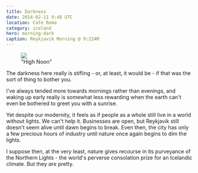 ```yaml
---
title: Darkness
date: 2014-02-11 9:48 UTC
location: Cafe Roma
category: iceland
hero: morning-dark
caption: Reykjavik Morning @ 9:22AM
---
```


<figure>
  <img src="/images/iceland/sun-apex.jpg" />
  <figcaption>"High Noon"</figcaption>
</figure>

The darkness here really is stifling - or, at least, it would be - if that was the sort of thing to bother you.

I've always tended more towards mornings rather than evenings, and waking up early really is somewhat less rewarding when the earth can't even be bothered to greet you with a sunrise.

Yet despite our modernity, it feels as if people as a whole still live in a world without lights.  We can't help it.  Businesses are open, but Reykjavik still doesn't seem alive until dawn begins to break.  Even then, the city has only a few precious hours of industry until nature once again begins to dim the lights.

I suppose then, at the very least, nature gives recourse in its purveyance of the Northern Lights - the world's perverse consolation prize for an Icelandic climate.  But they *are* pretty.
